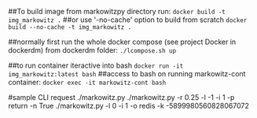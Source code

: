 ##To build image from markowitzpy directory run:
`docker build -t img_markowitz .`
##or use '-no-cache' option to build from scratch
`docker build --no-cache -t img_markowitz .`

##normally first run the whole docker compose (see project Docker in dockerdm)
from dockerdm folder: `./lcompose.sh up`

##to run container iteractive into bash
`docker run -it img_markowitz:latest bash`
##access to bash on running markowitz-cont container:
`docker exec -it markowitz-cont bash`

#sample CLI request
./markowitz.py
./markowitz.py -r 0.25 -l -1 -i 1 -p return -n True
./markowitz.py -l 0 -i 1 -o redis -k -5899980560828067072
